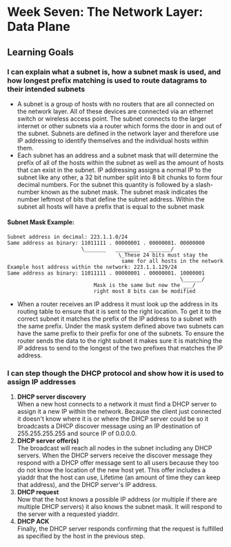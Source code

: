 # Week Seven: The Network Layer: Data Plane

## Learning Goals

### I can explain what a subnet is, how a subnet mask is used, and how longest prefix matching is used to route datagrams to their intended subnets

- A subnet is a group of hosts with no routers that are all connected on the network layer. All of these devices are connected via an ethernet switch or wireless access point. The subnet connects to the larger internet or other subnets via a router which forms the door in and out of the subnet. Subnets are defined in the network layer and therefore use IP addressing to identify themselves and the individual hosts within them.
- Each subnet has an address and a subnet mask that will determine the prefix of all of the hosts within the subnet as well as the amount of hosts that can exist in the subnet. IP addressing assigns a normal IP to the subnet like any other, a 32 bit number split into 8 bit chunks to form four decimal numbers. For the subnet this quantity is followed by a slash-number known as the subnet mask. The subnet mask indicates the number leftmost of bits that define the subnet address. Within the subnet all hosts will have a prefix that is equal to the subnet mask

#### Subnet Mask Example:

```text
Subnet address in decimal: 223.1.1.0/24
Same address as binary: 11011111 . 00000001 . 00000001. 00000000
                        \_______   ________   _______/
                                    \_These 24 bits must stay the
                                     same for all hosts in the network
Example host address within the network: 223.1.1.129/24
Same address as binary: 11011111 . 00000001 . 00000001. 10000001
                                                        \______/
                            Mask is the same but now the ___/
                            right most 8 bits can be modified
```

- When a router receives an IP address it must look up the address in its routing table to ensure that it is sent to the right location. To get it to the correct subnet it matches the prefix of the IP address to a subnet with the same prefix. Under the mask system defined above two subnets can have the same prefix to their prefix for one of the subnets. To ensure the router sends the data to the right subnet it makes sure it is matching the IP address to send to the longest of the two prefixes that matches the IP address.

### I can step though the DHCP protocol and show how it is used to assign IP addresses

1. **DHCP server discovery**  
When a new host connects to a network it must find a DHCP server to assign it a new IP within the network. Because the client just connected it doesn't know where it is or where the DHCP server could be so it broadcasts a DHCP discover message using an IP destination of 255.255.255.255 and source IP of 0.0.0.0.
2. **DHCP server offer(s)**  
The broadcast will reach all nodes in the subnet including any DHCP servers. When the DHCP servers receive the discover message they respond with a DHCP offer message sent to all users because they too do not know the location of the new host yet. This offer includes a yiaddr that the host can use, Lifetime (an amount of time they can keep that address), and the DHCP server's IP address.
3. **DHCP request**  
Now that the host knows a possible IP address (or multiple if there are multiple DHCP servers) it also knows the subnet mask. It will respond to the server with a requested yiaddrr.
4. **DHCP ACK**  
Finally, the DHCP server responds confirming that the request is fulfilled as specified by the host in the previous step.
